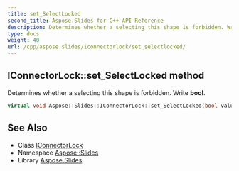 ```yaml
---
title: set_SelectLocked
second_title: Aspose.Slides for C++ API Reference
description: Determines whether a selecting this shape is forbidden. Write bool.
type: docs
weight: 40
url: /cpp/aspose.slides/iconnectorlock/set_selectlocked/
---
```

## IConnectorLock::set_SelectLocked method


Determines whether a selecting this shape is forbidden. Write **bool**.

```cpp
virtual void Aspose::Slides::IConnectorLock::set_SelectLocked(bool value)=0
```

## See Also

* Class [IConnectorLock](../)
* Namespace [Aspose::Slides](../../)
* Library [Aspose.Slides](../../../)

